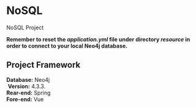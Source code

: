 # NoSQL
NoSQL Project      
     
**Remember to reset the *application.yml* file under directory *resource* in order to connect to your local Neo4j database.**     
      
## Project Framework     
**Database:** Neo4j  
&nbsp;**Version:** 4.3.3.   
**Rear-end:** Spring  
**Fore-end:** Vue   
